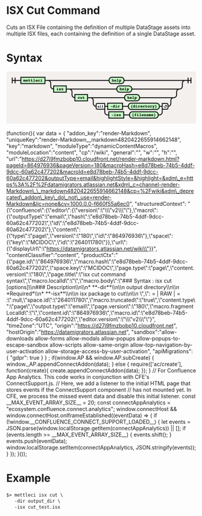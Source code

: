 # ISX Cut Command

Cuts an ISX File containing the definition of multiple DataStage assets into multiple ISX files, each containing the definition of a single DataStage asset.

# Syntax

![](./attachments/image-20220816-092910.png)

(function(){ var data = { "addon\_key":"render-Markdown", "uniqueKey":"render-Markdown\_\_markdown4820422655914662148", "key":"markdown", "moduleType":"dynamicContentMacros", "moduleLocation":"content", "cp":"/wiki", "general":"", "w":"", "h":"", "url":"https://d27i9fmzbobp10.cloudfront.net/render-markdown.html?pageId=864976936&pageVersion=180&macroHash=e8d78beb-74b5-4ddf-9dcc-60a62c477202&macroId=e8d78beb-74b5-4ddf-9dcc-60a62c477202&outputType=email&highlightStyle=&highlight=&xdm\_e=https%3A%2F%2Fdatamigrators.atlassian.net&xdm\_c=channel-render-Markdown\_\_markdown4820422655914662148&cp=%2Fwiki&xdm\_deprecated\_addon\_key\_do\_not\_use=render-Markdown&lic=none&cv=1000.0.0-f660f55a6ec0", "structuredContext": "{\\"confluence\\":{\\"editor\\":{\\"version\\":\\"\\\\\\"v2\\\\\\"\\"},\\"macro\\":{\\"outputType\\":\\"email\\",\\"hash\\":\\"e8d78beb-74b5-4ddf-9dcc-60a62c477202\\",\\"id\\":\\"e8d78beb-74b5-4ddf-9dcc-60a62c477202\\"},\\"content\\":{\\"type\\":\\"page\\",\\"version\\":\\"180\\",\\"id\\":\\"864976936\\"},\\"space\\":{\\"key\\":\\"MCIDOC\\",\\"id\\":\\"264011780\\"}},\\"url\\":{\\"displayUrl\\":\\"https://datamigrators.atlassian.net/wiki\\"}}", "contentClassifier":"content", "productCtx":"{\\"page.id\\":\\"864976936\\",\\"macro.hash\\":\\"e8d78beb-74b5-4ddf-9dcc-60a62c477202\\",\\"space.key\\":\\"MCIDOC\\",\\"page.type\\":\\"page\\",\\"content.version\\":\\"180\\",\\"page.title\\":\\"isx cut command syntax\\",\\"macro.localId\\":\\"\\",\\"macro.body\\":\\"### Syntax : isx cut \[options\]\\\\n### Description\\\\n\\\\n\* \*\*-dir\*\*\\\\n\\\\n output directory\\\\n\\\\n \*Required\*\\\\n\* \*\*-isx\*\*\\\\n\\\\n isx package to cut\\\\n\\\\n \\",\\": = | RAW | = :\\":null,\\"space.id\\":\\"264011780\\",\\"macro.truncated\\":\\"true\\",\\"content.type\\":\\"page\\",\\"output.type\\":\\"email\\",\\"page.version\\":\\"180\\",\\"macro.fragmentLocalId\\":\\"\\",\\"content.id\\":\\"864976936\\",\\"macro.id\\":\\"e8d78beb-74b5-4ddf-9dcc-60a62c477202\\",\\"editor.version\\":\\"\\\\\\"v2\\\\\\"\\"}", "timeZone":"UTC", "origin":"https://d27i9fmzbobp10.cloudfront.net", "hostOrigin":"https://datamigrators.atlassian.net", "sandbox":"allow-downloads allow-forms allow-modals allow-popups allow-popups-to-escape-sandbox allow-scripts allow-same-origin allow-top-navigation-by-user-activation allow-storage-access-by-user-activation", "apiMigrations": { "gdpr": true } } ; if(window.AP && window.AP.subCreate) { window.\_AP.appendConnectAddon(data); } else { require(\['ac/create'\], function(create){ create.appendConnectAddon(data); }); } // For Confluence App Analytics. This code works in conjunction with CFE's ConnectSupport.js. // Here, we add a listener to the initial HTML page that stores events if the ConnectSupport component // has not mounted yet. In CFE, we process the missed event data and disable this initial listener. const \_\_MAX\_EVENT\_ARRAY\_SIZE\_\_ = 20; const connectAppAnalytics = "ecosystem.confluence.connect.analytics"; window.connectHost && window.connectHost.onIframeEstablished((eventData) => { if (!window.\_\_CONFLUENCE\_CONNECT\_SUPPORT\_LOADED\_\_) { let events = JSON.parse(window.localStorage.getItem(connectAppAnalytics)) || \[\]; if (events.length >= \_\_MAX\_EVENT\_ARRAY\_SIZE\_\_) { events.shift(); } events.push(eventData); window.localStorage.setItem(connectAppAnalytics, JSON.stringify(events)); } }); }());

# Example

```
$> mettleci isx cut \ 
   -dir output_dir \
   -isx cut_test.isx 
```